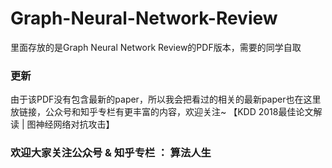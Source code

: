 # Graph-Neural-Network-Review
  里面存放的是Graph Neural Network Review的PDF版本，需要的同学自取
### 更新
  由于该PDF没有包含最新的paper，所以我会把看过的相关的最新paper也在这里放链接，公众号和知乎专栏有更丰富的内容，欢迎关注~
  【KDD 2018最佳论文解读 | 图神经网络对抗攻击】
  
### 欢迎大家关注公众号 & 知乎专栏 ： 算法人生
